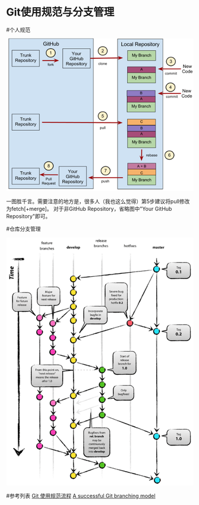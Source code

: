 Git使用规范与分支管理
===================
#个人规范

![personal specification](personal_specification.png "personal specification")

一图胜千言。需要注意的地方是，很多人（我也这么觉得）第5步建议将pull修改为fetch[+merge]。
对于非GitHub Repository，省略图中"Your GitHub Repository"即可。

#仓库分支管理

![git model](git-model.png "git model")

#参考列表
[Git 使用规范流程](http://www.ruanyifeng.com/blog/2015/08/git-use-process.html)
[A successful Git branching model](http://nvie.com/posts/a-successful-git-branching-model/)
